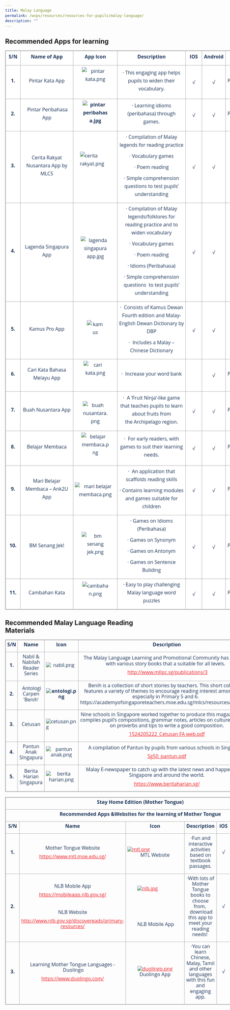```yaml
---
title: Malay Language
permalink: /wvps/resources/resources-for-pupils/malay-language/
description: ""
---
```

Recommended Apps for learning
-----------------------------

<table class="iveo_table ives_tab_simple3" width="0" style="margin: 0px; outline: 0px; padding: 0px; border-collapse: collapse; border: 1px solid rgb(170, 170, 170); color: rgb(28, 52, 88); font-family: &quot;Open Sans&quot;, sans-serif; font-size: 16px; font-style: normal; font-variant-ligatures: normal; font-variant-caps: normal; font-weight: 400; letter-spacing: normal; orphans: 2; text-align: left; text-transform: none; white-space: normal; widows: 2; word-spacing: 0px; -webkit-text-stroke-width: 0px; background-color: rgb(255, 255, 255); text-decoration-thickness: initial; text-decoration-style: initial; text-decoration-color: initial; width: 880px;"><tbody style="margin: 0px; outline: 0px; padding: 0px;"><tr style="margin: 0px; outline: 0px; padding: 0px;"><td width="37" style="margin: 0px; outline: 0px; padding: 5px; text-align: center; border: 1px solid rgb(170, 170, 170);"><p style="margin: 0px 0px 10px; outline: 0px; padding: 0px; line-height: 26px !important; color: rgb(28, 52, 88); font-family: &quot;Open Sans&quot;, sans-serif; font-size: 16px; font-weight: 400; text-align: center;"><b style="margin: 0px; outline: 0px; padding: 0px;"><span style="margin: 0px; outline: 0px; padding: 0px;">S/N</span></b></p></td><td width="161" style="margin: 0px; outline: 0px; padding: 5px; text-align: center; border: 1px solid rgb(170, 170, 170);"><p style="margin: 0px 0px 10px; outline: 0px; padding: 0px; line-height: 26px !important; color: rgb(28, 52, 88); font-family: &quot;Open Sans&quot;, sans-serif; font-size: 16px; font-weight: 400; text-align: center;"><b style="margin: 0px; outline: 0px; padding: 0px;"><span style="margin: 0px; outline: 0px; padding: 0px;">Name of App</span></b></p></td><td width="133" style="margin: 0px; outline: 0px; padding: 5px; text-align: center; border: 1px solid rgb(170, 170, 170);"><p style="margin: 0px 0px 10px; outline: 0px; padding: 0px; line-height: 26px !important; color: rgb(28, 52, 88); font-family: &quot;Open Sans&quot;, sans-serif; font-size: 16px; font-weight: 400; text-align: center;"><b style="margin: 0px; outline: 0px; padding: 0px;"><span style="margin: 0px; outline: 0px; padding: 0px;">App Icon</span></b></p></td><td width="211" style="margin: 0px; outline: 0px; padding: 5px; text-align: center; border: 1px solid rgb(170, 170, 170);"><p style="margin: 0px 0px 10px; outline: 0px; padding: 0px; line-height: 26px !important; color: rgb(28, 52, 88); font-family: &quot;Open Sans&quot;, sans-serif; font-size: 16px; font-weight: 400; text-align: center;"><b style="margin: 0px; outline: 0px; padding: 0px;"><span style="margin: 0px; outline: 0px; padding: 0px;">Description</span></b></p></td><td width="42" style="margin: 0px; outline: 0px; padding: 5px; text-align: center; border: 1px solid rgb(170, 170, 170);"><p style="margin: 0px 0px 10px; outline: 0px; padding: 0px; line-height: 26px !important; color: rgb(28, 52, 88); font-family: &quot;Open Sans&quot;, sans-serif; font-size: 16px; font-weight: 400; text-align: center;"><b style="margin: 0px; outline: 0px; padding: 0px;"><span style="margin: 0px; outline: 0px; padding: 0px;">IOS</span></b></p></td><td width="66" style="margin: 0px; outline: 0px; padding: 5px; text-align: center; border: 1px solid rgb(170, 170, 170);"><p style="margin: 0px 0px 10px; outline: 0px; padding: 0px; line-height: 26px !important; color: rgb(28, 52, 88); font-family: &quot;Open Sans&quot;, sans-serif; font-size: 16px; font-weight: 400; text-align: center;"><b style="margin: 0px; outline: 0px; padding: 0px;"><span style="margin: 0px; outline: 0px; padding: 0px;">Android</span></b></p></td><td width="88" style="margin: 0px; outline: 0px; padding: 5px; text-align: center; border: 1px solid rgb(170, 170, 170);"><p style="margin: 0px 0px 10px; outline: 0px; padding: 0px; line-height: 26px !important; color: rgb(28, 52, 88); font-family: &quot;Open Sans&quot;, sans-serif; font-size: 16px; font-weight: 400; text-align: center;"><b style="margin: 0px; outline: 0px; padding: 0px;"><span style="margin: 0px; outline: 0px; padding: 0px;">Level</span></b></p></td></tr><tr style="margin: 0px; outline: 0px; padding: 0px;"><td width="37" style="margin: 0px; outline: 0px; padding: 5px; text-align: center; border: 1px solid rgb(170, 170, 170);"><p style="margin: 0px 0px 10px; outline: 0px; padding: 0px; line-height: 26px !important; color: rgb(28, 52, 88); font-family: &quot;Open Sans&quot;, sans-serif; font-size: 16px; font-weight: 400; text-align: center;"><b style="margin: 0px; outline: 0px; padding: 0px;"><span style="margin: 0px; outline: 0px; padding: 0px;">1.</span></b></p></td><td width="161" style="margin: 0px; outline: 0px; padding: 5px; text-align: center; border: 1px solid rgb(170, 170, 170);"><p style="margin: 0px 0px 10px; outline: 0px; padding: 0px; line-height: 26px !important; color: rgb(28, 52, 88); font-family: &quot;Open Sans&quot;, sans-serif; font-size: 16px; font-weight: 400; text-align: center;"><span style="margin: 0px; outline: 0px; padding: 0px;">Pintar Kata App</span></p></td><td width="133" style="margin: 0px; outline: 0px; padding: 5px; text-align: center; border: 1px solid rgb(170, 170, 170);"><p style="margin: 0px 0px 10px; outline: 0px; padding: 0px; line-height: 26px !important; color: rgb(28, 52, 88); font-family: &quot;Open Sans&quot;, sans-serif; font-size: 16px; font-weight: 400; text-align: center;"><span style="margin: 0px; outline: 0px; padding: 0px;"><img width="88" height="88" src="![](/images/pintar%20kata.png)" class="ive_eobj_center" alt="pintar kata.png" style="margin: auto; outline: 0px; padding: 0px; border: none; max-width: 100%; clear: both; display: block;"></span><span style="margin: 0px; outline: 0px; padding: 0px;"></span></p></td><td width="211" style="margin: 0px; outline: 0px; padding: 5px; text-align: center; border: 1px solid rgb(170, 170, 170);"><p style="margin: 0px 0px 10px; outline: 0px; padding: 0px; line-height: 26px !important; color: rgb(28, 52, 88); font-family: &quot;Open Sans&quot;, sans-serif; font-size: 16px; font-weight: 400; text-align: center;"><span style="margin: 0px; outline: 0px; padding: 0px;">·<span style="margin: 0px; outline: 0px; padding: 0px;">&nbsp;</span></span><span style="margin: 0px; outline: 0px; padding: 0px;">This engaging app helps pupils to widen their vocabulary.</span></p></td><td width="42" style="margin: 0px; outline: 0px; padding: 5px; text-align: center; border: 1px solid rgb(170, 170, 170);">√</td><td width="66" style="margin: 0px; outline: 0px; padding: 5px; text-align: center; border: 1px solid rgb(170, 170, 170);">√</td><td width="88" style="margin: 0px; outline: 0px; padding: 5px; text-align: center; border: 1px solid rgb(170, 170, 170);"><p style="margin: 0px 0px 10px; outline: 0px; padding: 0px; line-height: 26px !important; color: rgb(28, 52, 88); font-family: &quot;Open Sans&quot;, sans-serif; font-size: 16px; font-weight: 400; text-align: center;"><span style="margin: 0px; outline: 0px; padding: 0px;">Primary 1-6</span></p></td></tr><tr style="margin: 0px; outline: 0px; padding: 0px;"><td width="37" style="margin: 0px; outline: 0px; padding: 5px; text-align: center; border: 1px solid rgb(170, 170, 170);"><p style="margin: 0px 0px 10px; outline: 0px; padding: 0px; line-height: 26px !important; color: rgb(28, 52, 88); font-family: &quot;Open Sans&quot;, sans-serif; font-size: 16px; font-weight: 400; text-align: center;"><b style="margin: 0px; outline: 0px; padding: 0px;"><span style="margin: 0px; outline: 0px; padding: 0px;">2.</span></b></p></td><td width="161" style="margin: 0px; outline: 0px; padding: 5px; text-align: center; border: 1px solid rgb(170, 170, 170);"><p style="margin: 0px 0px 10px; outline: 0px; padding: 0px; line-height: 26px !important; color: rgb(28, 52, 88); font-family: &quot;Open Sans&quot;, sans-serif; font-size: 16px; font-weight: 400; text-align: center;"><span style="margin: 0px; outline: 0px; padding: 0px;">&nbsp;</span><span style="margin: 0px; outline: 0px; padding: 0px; background-color: initial;">Pintar Peribahasa App</span></p></td><td width="133" style="margin: 0px; outline: 0px; padding: 5px; text-align: center; border: 1px solid rgb(170, 170, 170);"><p style="margin: 0px 0px 10px; outline: 0px; padding: 0px; line-height: 26px !important; color: rgb(28, 52, 88); font-family: &quot;Open Sans&quot;, sans-serif; font-size: 16px; font-weight: 400; text-align: center;"><b style="margin: 0px; outline: 0px; padding: 0px;"><span style="margin: 0px; outline: 0px; padding: 0px;"><img width="84" height="84" src="![](/images/pintar%20peribahasa.jpeg)" class="ive_eobj_center" alt="pintar peribahasa.jpg" style="margin: auto; outline: 0px; padding: 0px; border: none; max-width: 100%; clear: both; display: block;"></span></b><b style="margin: 0px; outline: 0px; padding: 0px;"><span style="margin: 0px; outline: 0px; padding: 0px;"></span></b></p></td><td width="211" style="margin: 0px; outline: 0px; padding: 5px; text-align: center; border: 1px solid rgb(170, 170, 170);"><p style="margin: 0px 0px 10px; outline: 0px; padding: 0px; line-height: 26px !important; color: rgb(28, 52, 88); font-family: &quot;Open Sans&quot;, sans-serif; font-size: 16px; font-weight: 400;"><span style="margin: 0px; outline: 0px; padding: 0px;">·<span style="margin: 0px; outline: 0px; padding: 0px;">&nbsp;</span></span><span style="margin: 0px; outline: 0px; padding: 0px;">Learning idioms (peribahasa) through games.</span></p></td><td width="42" style="margin: 0px; outline: 0px; padding: 5px; text-align: center; border: 1px solid rgb(170, 170, 170);">√</td><td width="66" style="margin: 0px; outline: 0px; padding: 5px; text-align: center; border: 1px solid rgb(170, 170, 170);">√</td><td width="88" style="margin: 0px; outline: 0px; padding: 5px; text-align: center; border: 1px solid rgb(170, 170, 170);"><p style="margin: 0px 0px 10px; outline: 0px; padding: 0px; line-height: 26px !important; color: rgb(28, 52, 88); font-family: &quot;Open Sans&quot;, sans-serif; font-size: 16px; font-weight: 400; text-align: center;"><span style="margin: 0px; outline: 0px; padding: 0px;">Primary 3-6</span></p></td></tr><tr style="margin: 0px; outline: 0px; padding: 0px;"><td width="37" style="margin: 0px; outline: 0px; padding: 5px; text-align: center; border: 1px solid rgb(170, 170, 170);"><p style="margin: 0px 0px 10px; outline: 0px; padding: 0px; line-height: 26px !important; color: rgb(28, 52, 88); font-family: &quot;Open Sans&quot;, sans-serif; font-size: 16px; font-weight: 400; text-align: center;"><b style="margin: 0px; outline: 0px; padding: 0px;"><span style="margin: 0px; outline: 0px; padding: 0px;">3.</span></b></p></td><td width="161" style="margin: 0px; outline: 0px; padding: 5px; text-align: center; border: 1px solid rgb(170, 170, 170);"><p style="margin: 0px 0px 10px; outline: 0px; padding: 0px; line-height: 26px !important; color: rgb(28, 52, 88); font-family: &quot;Open Sans&quot;, sans-serif; font-size: 16px; font-weight: 400; text-align: center;"><span style="margin: 0px; outline: 0px; padding: 0px;">Cerita Rakyat Nusantara App by MLCS</span></p></td><td width="133" style="margin: 0px; outline: 0px; padding: 5px; text-align: center; border: 1px solid rgb(170, 170, 170);"><p style="margin: 0px 0px 10px; outline: 0px; padding: 0px; line-height: 26px !important; color: rgb(28, 52, 88); font-family: &quot;Open Sans&quot;, sans-serif; font-size: 16px; font-weight: 400; text-align: center;"><img width="94" height="90" src="![](/images/cerita%20rakyat.png)" class="ive_eobj_center" alt="cerita rakyat.png" style="margin: auto; outline: 0px; padding: 0px; border: none; max-width: 100%; clear: both; display: block; width: 100px; text-align: left;"><span style="margin: 0px; outline: 0px; padding: 0px;"></span></p></td><td width="211" style="margin: 0px; outline: 0px; padding: 5px; text-align: center; border: 1px solid rgb(170, 170, 170);"><p style="margin: 0px 0px 10px; outline: 0px; padding: 0px; line-height: 26px !important; color: rgb(28, 52, 88); font-family: &quot;Open Sans&quot;, sans-serif; font-size: 16px; font-weight: 400;"><span style="margin: 0px; outline: 0px; padding: 0px;">·<span style="margin: 0px; outline: 0px; padding: 0px;">&nbsp;</span></span><span style="margin: 0px; outline: 0px; padding: 0px;">Compilation of Malay legends for reading practice</span></p><p style="margin: 0px 0px 10px; outline: 0px; padding: 0px; line-height: 26px !important; color: rgb(28, 52, 88); font-family: &quot;Open Sans&quot;, sans-serif; font-size: 16px; font-weight: 400;"><span style="margin: 0px; outline: 0px; padding: 0px;">·<span style="margin: 0px; outline: 0px; padding: 0px;">&nbsp;</span></span><span style="margin: 0px; outline: 0px; padding: 0px;">Vocabulary games</span></p><p style="margin: 0px 0px 10px; outline: 0px; padding: 0px; line-height: 26px !important; color: rgb(28, 52, 88); font-family: &quot;Open Sans&quot;, sans-serif; font-size: 16px; font-weight: 400;"><span style="margin: 0px; outline: 0px; padding: 0px;">·<span style="margin: 0px; outline: 0px; padding: 0px;">&nbsp;</span></span><span style="margin: 0px; outline: 0px; padding: 0px;">Poem reading</span></p><p style="margin: 0px 0px 10px; outline: 0px; padding: 0px; line-height: 26px !important; color: rgb(28, 52, 88); font-family: &quot;Open Sans&quot;, sans-serif; font-size: 16px; font-weight: 400;"><span style="margin: 0px; outline: 0px; padding: 0px;">·<span style="margin: 0px; outline: 0px; padding: 0px;">&nbsp;</span></span><span style="margin: 0px; outline: 0px; padding: 0px;">Simple comprehension questions to test pupils’ understanding</span></p></td><td width="42" style="margin: 0px; outline: 0px; padding: 5px; text-align: center; border: 1px solid rgb(170, 170, 170);">√</td><td width="66" style="margin: 0px; outline: 0px; padding: 5px; text-align: center; border: 1px solid rgb(170, 170, 170);">√</td><td width="88" style="margin: 0px; outline: 0px; padding: 5px; text-align: center; border: 1px solid rgb(170, 170, 170);"><p style="margin: 0px 0px 10px; outline: 0px; padding: 0px; line-height: 26px !important; color: rgb(28, 52, 88); font-family: &quot;Open Sans&quot;, sans-serif; font-size: 16px; font-weight: 400; text-align: center;"><span style="margin: 0px; outline: 0px; padding: 0px;">&nbsp;</span><span style="margin: 0px; outline: 0px; padding: 0px; background-color: initial;">Primary 1-3</span></p></td></tr><tr style="margin: 0px; outline: 0px; padding: 0px;"><td width="37" style="margin: 0px; outline: 0px; padding: 5px; text-align: center; border: 1px solid rgb(170, 170, 170);"><p style="margin: 0px 0px 10px; outline: 0px; padding: 0px; line-height: 26px !important; color: rgb(28, 52, 88); font-family: &quot;Open Sans&quot;, sans-serif; font-size: 16px; font-weight: 400; text-align: center;"><b style="margin: 0px; outline: 0px; padding: 0px;"><span style="margin: 0px; outline: 0px; padding: 0px;">4.</span></b></p></td><td width="161" style="margin: 0px; outline: 0px; padding: 5px; text-align: center; border: 1px solid rgb(170, 170, 170);"><p style="margin: 0px 0px 10px; outline: 0px; padding: 0px; line-height: 26px !important; color: rgb(28, 52, 88); font-family: &quot;Open Sans&quot;, sans-serif; font-size: 16px; font-weight: 400; text-align: center;"><span style="margin: 0px; outline: 0px; padding: 0px;">Lagenda Singapura App</span></p></td><td width="133" style="margin: 0px; outline: 0px; padding: 5px; text-align: center; border: 1px solid rgb(170, 170, 170);"><p style="margin: 0px 0px 10px; outline: 0px; padding: 0px; line-height: 26px !important; color: rgb(28, 52, 88); font-family: &quot;Open Sans&quot;, sans-serif; font-size: 16px; font-weight: 400; text-align: center;"><span style="margin: 0px; outline: 0px; padding: 0px;"><img width="95" height="95" src="![](/images/lagenda%20singapura%20app.jpeg)" class="ive_eobj_center" alt="lagenda singapura app.jpg" style="margin: auto; outline: 0px; padding: 0px; border: none; max-width: 100%; clear: both; display: block;"></span><span style="margin: 0px; outline: 0px; padding: 0px;"></span></p></td><td width="211" style="margin: 0px; outline: 0px; padding: 5px; text-align: center; border: 1px solid rgb(170, 170, 170);"><p style="margin: 0px 0px 10px; outline: 0px; padding: 0px; line-height: 26px !important; color: rgb(28, 52, 88); font-family: &quot;Open Sans&quot;, sans-serif; font-size: 16px; font-weight: 400;"><span style="margin: 0px; outline: 0px; padding: 0px;">·<span style="margin: 0px; outline: 0px; padding: 0px;">&nbsp;</span></span><span style="margin: 0px; outline: 0px; padding: 0px;">Compilation of Malay legends/folklores for reading practice and to widen vocabulary</span></p><p style="margin: 0px 0px 10px; outline: 0px; padding: 0px; line-height: 26px !important; color: rgb(28, 52, 88); font-family: &quot;Open Sans&quot;, sans-serif; font-size: 16px; font-weight: 400;"><span style="margin: 0px; outline: 0px; padding: 0px;">·&nbsp;</span><span style="margin: 0px; outline: 0px; padding: 0px;">Vocabulary games</span></p><p style="margin: 0px 0px 10px; outline: 0px; padding: 0px; line-height: 26px !important; color: rgb(28, 52, 88); font-family: &quot;Open Sans&quot;, sans-serif; font-size: 16px; font-weight: 400;"><span style="margin: 0px; outline: 0px; padding: 0px;">·<span style="margin: 0px; outline: 0px; padding: 0px;">&nbsp;</span></span><span style="margin: 0px; outline: 0px; padding: 0px;">Poem reading</span></p><p style="margin: 0px 0px 10px; outline: 0px; padding: 0px; line-height: 26px !important; color: rgb(28, 52, 88); font-family: &quot;Open Sans&quot;, sans-serif; font-size: 16px; font-weight: 400;"><span style="margin: 0px; outline: 0px; padding: 0px;">·<span style="margin: 0px; outline: 0px; padding: 0px;">&nbsp;</span></span><span style="margin: 0px; outline: 0px; padding: 0px;">Idioms (Peribahasa)</span></p><p style="margin: 0px 0px 10px; outline: 0px; padding: 0px; line-height: 26px !important; color: rgb(28, 52, 88); font-family: &quot;Open Sans&quot;, sans-serif; font-size: 16px; font-weight: 400;"><span style="margin: 0px; outline: 0px; padding: 0px;">·<span style="margin: 0px; outline: 0px; padding: 0px;">&nbsp;</span></span><span style="margin: 0px; outline: 0px; padding: 0px;">Simple comprehension questions&nbsp; to test pupils’ understanding</span></p></td><td width="42" style="margin: 0px; outline: 0px; padding: 5px; text-align: center; border: 1px solid rgb(170, 170, 170);">√</td><td width="66" style="margin: 0px; outline: 0px; padding: 5px; text-align: center; border: 1px solid rgb(170, 170, 170);">√</td><td width="88" style="margin: 0px; outline: 0px; padding: 5px; text-align: center; border: 1px solid rgb(170, 170, 170);"><p style="margin: 0px 0px 10px; outline: 0px; padding: 0px; line-height: 26px !important; color: rgb(28, 52, 88); font-family: &quot;Open Sans&quot;, sans-serif; font-size: 16px; font-weight: 400; text-align: center;"><span style="margin: 0px; outline: 0px; padding: 0px;">&nbsp;</span><span style="margin: 0px; outline: 0px; padding: 0px; background-color: initial;">Primary 3-4</span></p></td></tr><tr style="margin: 0px; outline: 0px; padding: 0px;"><td width="37" style="margin: 0px; outline: 0px; padding: 5px; text-align: center; border: 1px solid rgb(170, 170, 170);"><p style="margin: 0px 0px 10px; outline: 0px; padding: 0px; line-height: 26px !important; color: rgb(28, 52, 88); font-family: &quot;Open Sans&quot;, sans-serif; font-size: 16px; font-weight: 400; text-align: center;"><b style="margin: 0px; outline: 0px; padding: 0px;"><span style="margin: 0px; outline: 0px; padding: 0px;">5.</span></b></p></td><td width="161" style="margin: 0px; outline: 0px; padding: 5px; text-align: center; border: 1px solid rgb(170, 170, 170);"><p style="margin: 0px 0px 10px; outline: 0px; padding: 0px; line-height: 26px !important; color: rgb(28, 52, 88); font-family: &quot;Open Sans&quot;, sans-serif; font-size: 16px; font-weight: 400; text-align: center;"><span style="margin: 0px; outline: 0px; padding: 0px;">Kamus Pro App</span></p></td><td width="133" style="margin: 0px; outline: 0px; padding: 5px; text-align: center; border: 1px solid rgb(170, 170, 170);"><p style="margin: 0px 0px 10px; outline: 0px; padding: 0px; line-height: 26px !important; color: rgb(28, 52, 88); font-family: &quot;Open Sans&quot;, sans-serif; font-size: 16px; font-weight: 400; text-align: center;"><img width="56" height="56" src="![](/images/kamus%20pro.png)" class="ive_eobj_center" alt="kamus pro.png" style="margin: auto; outline: 0px; padding: 0px; border: none; max-width: 100%; clear: both; display: block;"><span style="margin: 0px; outline: 0px; padding: 0px;"></span></p></td><td width="211" style="margin: 0px; outline: 0px; padding: 5px; text-align: center; border: 1px solid rgb(170, 170, 170);"><p style="margin: 0px 0px 10px; outline: 0px; padding: 0px; line-height: 26px !important; color: rgb(28, 52, 88); font-family: &quot;Open Sans&quot;, sans-serif; font-size: 16px; font-weight: 400;"><span style="margin: 0px; outline: 0px; padding: 0px;">·<span style="margin: 0px; outline: 0px; padding: 0px;">&nbsp;<span>&nbsp;</span></span></span><span style="margin: 0px; outline: 0px; padding: 0px;">Consists of Kamus Dewan Fourth edition and Malay-English Dewan Dictionary by DBP</span></p><p style="margin: 0px 0px 10px; outline: 0px; padding: 0px; line-height: 26px !important; color: rgb(28, 52, 88); font-family: &quot;Open Sans&quot;, sans-serif; font-size: 16px; font-weight: 400;"><span style="margin: 0px; outline: 0px; padding: 0px;">·<span style="margin: 0px; outline: 0px; padding: 0px;">&nbsp;<span>&nbsp;</span></span></span><span style="margin: 0px; outline: 0px; padding: 0px;">Includes a Malay – Chinese Dictionary</span></p></td><td width="42" style="margin: 0px; outline: 0px; padding: 5px; text-align: center; border: 1px solid rgb(170, 170, 170);">√</td><td width="66" style="margin: 0px; outline: 0px; padding: 5px; text-align: center; border: 1px solid rgb(170, 170, 170);">√</td><td width="88" style="margin: 0px; outline: 0px; padding: 5px; text-align: center; border: 1px solid rgb(170, 170, 170);"><p style="margin: 0px 0px 10px; outline: 0px; padding: 0px; line-height: 26px !important; color: rgb(28, 52, 88); font-family: &quot;Open Sans&quot;, sans-serif; font-size: 16px; font-weight: 400; text-align: center;"><span style="margin: 0px; outline: 0px; padding: 0px;">&nbsp;</span><span style="margin: 0px; outline: 0px; padding: 0px; background-color: initial;">Primary 3-6</span></p></td></tr><tr style="margin: 0px; outline: 0px; padding: 0px;"><td width="37" style="margin: 0px; outline: 0px; padding: 5px; text-align: center; border: 1px solid rgb(170, 170, 170);"><p style="margin: 0px 0px 10px; outline: 0px; padding: 0px; line-height: 26px !important; color: rgb(28, 52, 88); font-family: &quot;Open Sans&quot;, sans-serif; font-size: 16px; font-weight: 400; text-align: center;"><b style="margin: 0px; outline: 0px; padding: 0px;"><span style="margin: 0px; outline: 0px; padding: 0px;">6.</span></b></p></td><td width="161" style="margin: 0px; outline: 0px; padding: 5px; text-align: center; border: 1px solid rgb(170, 170, 170);"><p style="margin: 0px 0px 10px; outline: 0px; padding: 0px; line-height: 26px !important; color: rgb(28, 52, 88); font-family: &quot;Open Sans&quot;, sans-serif; font-size: 16px; font-weight: 400; text-align: center;"><span style="margin: 0px; outline: 0px; padding: 0px;">Cari Kata Bahasa Melayu App</span></p></td><td width="133" style="margin: 0px; outline: 0px; padding: 5px; text-align: center; border: 1px solid rgb(170, 170, 170);"><p style="margin: 0px 0px 10px; outline: 0px; padding: 0px; line-height: 26px !important; color: rgb(28, 52, 88); font-family: &quot;Open Sans&quot;, sans-serif; font-size: 16px; font-weight: 400; text-align: center;"><img width="78" height="84" src="![](/images/cari%20kata.png)" class="ive_eobj_center" alt="cari kata.png" style="margin: auto; outline: 0px; padding: 0px; border: none; max-width: 100%; clear: both; display: block;"><span style="margin: 0px; outline: 0px; padding: 0px;"></span></p></td><td width="211" style="margin: 0px; outline: 0px; padding: 5px; text-align: center; border: 1px solid rgb(170, 170, 170);"><p style="margin: 0px 0px 10px; outline: 0px; padding: 0px; line-height: 26px !important; color: rgb(28, 52, 88); font-family: &quot;Open Sans&quot;, sans-serif; font-size: 16px; font-weight: 400;"><span style="margin: 0px; outline: 0px; padding: 0px;">·<span style="margin: 0px; outline: 0px; padding: 0px;">&nbsp;<span>&nbsp;</span></span></span><span style="margin: 0px; outline: 0px; padding: 0px;">Increase your word bank</span></p></td><td width="42" style="margin: 0px; outline: 0px; padding: 5px; text-align: center; border: 1px solid rgb(170, 170, 170);"><p style="margin: 0px 0px 10px; outline: 0px; padding: 0px; line-height: 26px !important; color: rgb(28, 52, 88); font-family: &quot;Open Sans&quot;, sans-serif; font-size: 16px; font-weight: 400; text-align: center;"><span style="margin: 0px; outline: 0px; padding: 0px;"></span></p></td><td width="66" style="margin: 0px; outline: 0px; padding: 5px; text-align: center; border: 1px solid rgb(170, 170, 170);">√</td><td width="88" style="margin: 0px; outline: 0px; padding: 5px; text-align: center; border: 1px solid rgb(170, 170, 170);"><p style="margin: 0px 0px 10px; outline: 0px; padding: 0px; line-height: 26px !important; color: rgb(28, 52, 88); font-family: &quot;Open Sans&quot;, sans-serif; font-size: 16px; font-weight: 400; text-align: center;"><span style="margin: 0px; outline: 0px; padding: 0px;">Primary 5-6</span></p></td></tr><tr style="margin: 0px; outline: 0px; padding: 0px;"><td width="37" style="margin: 0px; outline: 0px; padding: 5px; text-align: center; border: 1px solid rgb(170, 170, 170);"><p style="margin: 0px 0px 10px; outline: 0px; padding: 0px; line-height: 26px !important; color: rgb(28, 52, 88); font-family: &quot;Open Sans&quot;, sans-serif; font-size: 16px; font-weight: 400; text-align: center;"><b style="margin: 0px; outline: 0px; padding: 0px;"><span style="margin: 0px; outline: 0px; padding: 0px;">7.</span></b></p></td><td width="161" style="margin: 0px; outline: 0px; padding: 5px; text-align: center; border: 1px solid rgb(170, 170, 170);"><p style="margin: 0px 0px 10px; outline: 0px; padding: 0px; line-height: 26px !important; color: rgb(28, 52, 88); font-family: &quot;Open Sans&quot;, sans-serif; font-size: 16px; font-weight: 400; text-align: center;"><span style="margin: 0px; outline: 0px; padding: 0px;">Buah Nusantara App</span></p></td><td width="133" style="margin: 0px; outline: 0px; padding: 5px; text-align: center; border: 1px solid rgb(170, 170, 170);"><p style="margin: 0px 0px 10px; outline: 0px; padding: 0px; line-height: 26px !important; color: rgb(28, 52, 88); font-family: &quot;Open Sans&quot;, sans-serif; font-size: 16px; font-weight: 400;"><br style="margin: 0px; outline: 0px; padding: 0px;"><img width="81" height="81" src="![](/images/buah%20nusantara.png)" class="ive_eobj_center" alt="buah nusantara.png" style="margin: auto; outline: 0px; padding: 0px; border: none; max-width: 100%; clear: both; display: block;"><span style="margin: 0px; outline: 0px; padding: 0px;"></span></p></td><td width="211" style="margin: 0px; outline: 0px; padding: 5px; text-align: center; border: 1px solid rgb(170, 170, 170);"><p style="margin: 0px 0px 10px; outline: 0px; padding: 0px; line-height: 26px !important; color: rgb(28, 52, 88); font-family: &quot;Open Sans&quot;, sans-serif; font-size: 16px; font-weight: 400;"><span style="margin: 0px; outline: 0px; padding: 0px;">·<span style="margin: 0px; outline: 0px; padding: 0px;">&nbsp;<span>&nbsp;</span></span></span><span style="margin: 0px; outline: 0px; padding: 0px;">A ‘Fruit Ninja’-like game that teaches pupils to learn about fruits from the<span>&nbsp;</span></span><span style="margin: 0px; outline: 0px; padding: 0px;">Archipelago region.</span></p></td><td width="42" style="margin: 0px; outline: 0px; padding: 5px; text-align: center; border: 1px solid rgb(170, 170, 170);">√</td><td width="66" style="margin: 0px; outline: 0px; padding: 5px; text-align: center; border: 1px solid rgb(170, 170, 170);">√</td><td width="88" style="margin: 0px; outline: 0px; padding: 5px; text-align: center; border: 1px solid rgb(170, 170, 170);"><p style="margin: 0px 0px 10px; outline: 0px; padding: 0px; line-height: 26px !important; color: rgb(28, 52, 88); font-family: &quot;Open Sans&quot;, sans-serif; font-size: 16px; font-weight: 400; text-align: center;"><span style="margin: 0px; outline: 0px; padding: 0px;">Primary 1-3</span></p></td></tr><tr style="margin: 0px; outline: 0px; padding: 0px;"><td width="37" style="margin: 0px; outline: 0px; padding: 5px; text-align: center; border: 1px solid rgb(170, 170, 170);"><p style="margin: 0px 0px 10px; outline: 0px; padding: 0px; line-height: 26px !important; color: rgb(28, 52, 88); font-family: &quot;Open Sans&quot;, sans-serif; font-size: 16px; font-weight: 400; text-align: center;"><b style="margin: 0px; outline: 0px; padding: 0px;"><span style="margin: 0px; outline: 0px; padding: 0px;">8.</span></b></p></td><td width="161" style="margin: 0px; outline: 0px; padding: 5px; text-align: center; border: 1px solid rgb(170, 170, 170);"><p style="margin: 0px 0px 10px; outline: 0px; padding: 0px; line-height: 26px !important; color: rgb(28, 52, 88); font-family: &quot;Open Sans&quot;, sans-serif; font-size: 16px; font-weight: 400; text-align: center;"><span style="margin: 0px; outline: 0px; padding: 0px;">Belajar Membaca</span><span style="margin: 0px; outline: 0px; padding: 0px;"></span></p></td><td width="133" style="margin: 0px; outline: 0px; padding: 5px; text-align: center; border: 1px solid rgb(170, 170, 170);"><p style="margin: 0px 0px 10px; outline: 0px; padding: 0px; line-height: 26px !important; color: rgb(28, 52, 88); font-family: &quot;Open Sans&quot;, sans-serif; font-size: 16px; font-weight: 400; text-align: center;"><img width="92" height="92" src="![](/images/belajar%20membaca.png)" class="ive_eobj_center" alt="belajar membaca.png" style="margin: auto; outline: 0px; padding: 0px; border: none; max-width: 100%; clear: both; display: block;"><span style="margin: 0px; outline: 0px; padding: 0px;"></span></p></td><td width="211" style="margin: 0px; outline: 0px; padding: 5px; text-align: center; border: 1px solid rgb(170, 170, 170);"><p style="margin: 0px 0px 10px; outline: 0px; padding: 0px; line-height: 26px !important; color: rgb(28, 52, 88); font-family: &quot;Open Sans&quot;, sans-serif; font-size: 16px; font-weight: 400;"><span style="margin: 0px; outline: 0px; padding: 0px;">·<span style="margin: 0px; outline: 0px; padding: 0px;">&nbsp;<span>&nbsp;</span></span></span><span style="margin: 0px; outline: 0px; padding: 0px;">For early readers, with games to suit their learning needs.</span></p></td><td width="42" style="margin: 0px; outline: 0px; padding: 5px; text-align: center; border: 1px solid rgb(170, 170, 170);">√</td><td width="66" style="margin: 0px; outline: 0px; padding: 5px; text-align: center; border: 1px solid rgb(170, 170, 170);">√</td><td width="88" style="margin: 0px; outline: 0px; padding: 5px; text-align: center; border: 1px solid rgb(170, 170, 170);"><p style="margin: 0px 0px 10px; outline: 0px; padding: 0px; line-height: 26px !important; color: rgb(28, 52, 88); font-family: &quot;Open Sans&quot;, sans-serif; font-size: 16px; font-weight: 400; text-align: center;"><span style="margin: 0px; outline: 0px; padding: 0px;">Primary 1-3</span><span style="margin: 0px; outline: 0px; padding: 0px;"></span></p></td></tr><tr style="margin: 0px; outline: 0px; padding: 0px;"><td width="37" style="margin: 0px; outline: 0px; padding: 5px; text-align: center; border: 1px solid rgb(170, 170, 170);"><p style="margin: 0px 0px 10px; outline: 0px; padding: 0px; line-height: 26px !important; color: rgb(28, 52, 88); font-family: &quot;Open Sans&quot;, sans-serif; font-size: 16px; font-weight: 400; text-align: center;"><b style="margin: 0px; outline: 0px; padding: 0px;"><span style="margin: 0px; outline: 0px; padding: 0px;">9.</span></b></p></td><td width="161" style="margin: 0px; outline: 0px; padding: 5px; text-align: center; border: 1px solid rgb(170, 170, 170);"><p style="margin: 0px 0px 10px; outline: 0px; padding: 0px; line-height: 26px !important; color: rgb(28, 52, 88); font-family: &quot;Open Sans&quot;, sans-serif; font-size: 16px; font-weight: 400; text-align: center;"><span style="margin: 0px; outline: 0px; padding: 0px;">Mari Belajar Membaca – Ank2U App</span></p></td><td width="133" style="margin: 0px; outline: 0px; padding: 5px; text-align: center; border: 1px solid rgb(170, 170, 170);"><p style="margin: 0px 0px 10px; outline: 0px; padding: 0px; line-height: 26px !important; color: rgb(28, 52, 88); font-family: &quot;Open Sans&quot;, sans-serif; font-size: 16px; font-weight: 400; text-align: center;"><span style="margin: 0px; outline: 0px; padding: 0px;"></span><span style="margin: 0px; outline: 0px; padding: 0px;"></span></p><p style="margin: 0px 0px 10px; outline: 0px; padding: 0px; line-height: 26px !important; color: rgb(28, 52, 88); font-family: &quot;Open Sans&quot;, sans-serif; font-size: 16px; font-weight: 400; text-align: center;"><img src="![](/images/mari%20belajar%20membaca.png)" alt="mari belajar membaca.png" class="ive_eobj_center" style="margin: auto; outline: 0px; padding: 0px; border: none; max-width: 100%; clear: both; display: block; background-color: initial;"></p></td><td width="211" style="margin: 0px; outline: 0px; padding: 5px; text-align: center; border: 1px solid rgb(170, 170, 170);"><p style="margin: 0px 0px 10px; outline: 0px; padding: 0px; line-height: 26px !important; color: rgb(28, 52, 88); font-family: &quot;Open Sans&quot;, sans-serif; font-size: 16px; font-weight: 400;"><span style="margin: 0px; outline: 0px; padding: 0px;">·<span style="margin: 0px; outline: 0px; padding: 0px;">&nbsp;&nbsp;</span></span><span style="margin: 0px; outline: 0px; padding: 0px;">An application that scaffolds reading skills</span></p><p style="margin: 0px 0px 10px; outline: 0px; padding: 0px; line-height: 26px !important; color: rgb(28, 52, 88); font-family: &quot;Open Sans&quot;, sans-serif; font-size: 16px; font-weight: 400;"><span style="margin: 0px; outline: 0px; padding: 0px;">·<span style="margin: 0px; outline: 0px; padding: 0px;">&nbsp;</span></span><span style="margin: 0px; outline: 0px; padding: 0px;">Contains learning modules and games suitable for children</span></p></td><td width="42" style="margin: 0px; outline: 0px; padding: 5px; text-align: center; border: 1px solid rgb(170, 170, 170);">√</td><td width="66" style="margin: 0px; outline: 0px; padding: 5px; text-align: center; border: 1px solid rgb(170, 170, 170);">√</td><td width="88" style="margin: 0px; outline: 0px; padding: 5px; text-align: center; border: 1px solid rgb(170, 170, 170);"><p style="margin: 0px 0px 10px; outline: 0px; padding: 0px; line-height: 26px !important; color: rgb(28, 52, 88); font-family: &quot;Open Sans&quot;, sans-serif; font-size: 16px; font-weight: 400; text-align: center;"><span style="margin: 0px; outline: 0px; padding: 0px;">Primary 1-3</span><span style="margin: 0px; outline: 0px; padding: 0px;"></span></p></td></tr><tr style="margin: 0px; outline: 0px; padding: 0px;"><td width="37" style="margin: 0px; outline: 0px; padding: 5px; text-align: center; border: 1px solid rgb(170, 170, 170);"><p style="margin: 0px 0px 10px; outline: 0px; padding: 0px; line-height: 26px !important; color: rgb(28, 52, 88); font-family: &quot;Open Sans&quot;, sans-serif; font-size: 16px; font-weight: 400; text-align: center;"><b style="margin: 0px; outline: 0px; padding: 0px;"><span style="margin: 0px; outline: 0px; padding: 0px;">10.</span></b></p></td><td width="161" style="margin: 0px; outline: 0px; padding: 5px; text-align: center; border: 1px solid rgb(170, 170, 170);"><p style="margin: 0px 0px 10px; outline: 0px; padding: 0px; line-height: 26px !important; color: rgb(28, 52, 88); font-family: &quot;Open Sans&quot;, sans-serif; font-size: 16px; font-weight: 400; text-align: center;"><span style="margin: 0px; outline: 0px; padding: 0px;">BM Senang Jek!</span></p></td><td width="133" style="margin: 0px; outline: 0px; padding: 5px; text-align: center; border: 1px solid rgb(170, 170, 170);"><p style="margin: 0px 0px 10px; outline: 0px; padding: 0px; line-height: 26px !important; color: rgb(28, 52, 88); font-family: &quot;Open Sans&quot;, sans-serif; font-size: 16px; font-weight: 400; text-align: center;"><img width="89" height="89" src="![](/images/bm%20senang%20jek.png)" class="ive_eobj_center" alt="bm senang jek.png" style="margin: auto; outline: 0px; padding: 0px; border: none; max-width: 100%; clear: both; display: block;"></p></td><td width="211" style="margin: 0px; outline: 0px; padding: 5px; text-align: center; border: 1px solid rgb(170, 170, 170);"><p style="margin: 0px 0px 10px; outline: 0px; padding: 0px; line-height: 26px !important; color: rgb(28, 52, 88); font-family: &quot;Open Sans&quot;, sans-serif; font-size: 16px; font-weight: 400;"><span style="margin: 0px; outline: 0px; padding: 0px;">·<span style="margin: 0px; outline: 0px; padding: 0px;">&nbsp;</span></span><span style="margin: 0px; outline: 0px; padding: 0px;">Games on Idioms (Peribahasa)</span></p><p style="margin: 0px 0px 10px; outline: 0px; padding: 0px; line-height: 26px !important; color: rgb(28, 52, 88); font-family: &quot;Open Sans&quot;, sans-serif; font-size: 16px; font-weight: 400;"><span style="margin: 0px; outline: 0px; padding: 0px;">·<span style="margin: 0px; outline: 0px; padding: 0px;">&nbsp;</span></span><span style="margin: 0px; outline: 0px; padding: 0px;">Games on Synonym</span></p><p style="margin: 0px 0px 10px; outline: 0px; padding: 0px; line-height: 26px !important; color: rgb(28, 52, 88); font-family: &quot;Open Sans&quot;, sans-serif; font-size: 16px; font-weight: 400;"><span style="margin: 0px; outline: 0px; padding: 0px;">·<span style="margin: 0px; outline: 0px; padding: 0px;">&nbsp;</span></span><span style="margin: 0px; outline: 0px; padding: 0px;">Games on Antonym</span></p><p style="margin: 0px 0px 10px; outline: 0px; padding: 0px; line-height: 26px !important; color: rgb(28, 52, 88); font-family: &quot;Open Sans&quot;, sans-serif; font-size: 16px; font-weight: 400;"><span style="margin: 0px; outline: 0px; padding: 0px;">·<span style="margin: 0px; outline: 0px; padding: 0px;">&nbsp;</span></span><span style="margin: 0px; outline: 0px; padding: 0px;">Games on Sentence Buliding</span><span style="margin: 0px; outline: 0px; padding: 0px;"></span></p></td><td width="42" style="margin: 0px; outline: 0px; padding: 5px; text-align: center; border: 1px solid rgb(170, 170, 170);">√</td><td width="66" style="margin: 0px; outline: 0px; padding: 5px; text-align: center; border: 1px solid rgb(170, 170, 170);">√</td><td width="88" style="margin: 0px; outline: 0px; padding: 5px; text-align: center; border: 1px solid rgb(170, 170, 170);"><p style="margin: 0px 0px 10px; outline: 0px; padding: 0px; line-height: 26px !important; color: rgb(28, 52, 88); font-family: &quot;Open Sans&quot;, sans-serif; font-size: 16px; font-weight: 400; text-align: center;"><span style="margin: 0px; outline: 0px; padding: 0px;">Primary 3-6</span></p></td></tr><tr style="margin: 0px; outline: 0px; padding: 0px;"><td width="37" style="margin: 0px; outline: 0px; padding: 5px; text-align: center; border: 1px solid rgb(170, 170, 170);"><p style="margin: 0px 0px 10px; outline: 0px; padding: 0px; line-height: 26px !important; color: rgb(28, 52, 88); font-family: &quot;Open Sans&quot;, sans-serif; font-size: 16px; font-weight: 400; text-align: center;"><b style="margin: 0px; outline: 0px; padding: 0px;"><span style="margin: 0px; outline: 0px; padding: 0px;">11.</span></b></p></td><td width="161" style="margin: 0px; outline: 0px; padding: 5px; text-align: center; border: 1px solid rgb(170, 170, 170);"><p style="margin: 0px 0px 10px; outline: 0px; padding: 0px; line-height: 26px !important; color: rgb(28, 52, 88); font-family: &quot;Open Sans&quot;, sans-serif; font-size: 16px; font-weight: 400; text-align: center;"><span style="margin: 0px; outline: 0px; padding: 0px; background-color: initial;">Cambahan Kata</span></p></td><td width="133" style="margin: 0px; outline: 0px; padding: 5px; text-align: center; border: 1px solid rgb(170, 170, 170);"><p style="margin: 0px 0px 10px; outline: 0px; padding: 0px; line-height: 26px !important; color: rgb(28, 52, 88); font-family: &quot;Open Sans&quot;, sans-serif; font-size: 16px; font-weight: 400; text-align: center;"><span style="margin: 0px; outline: 0px; padding: 0px;"><img width="85" height="71" src="![](/images/cambahan.png)" alt="cambahan.png" class="ive_eobj_center" style="margin: auto; outline: 0px; padding: 0px; border: none; max-width: 100%; clear: both; display: block;"></span></p><p style="margin: 0px 0px 10px; outline: 0px; padding: 0px; line-height: 26px !important; color: rgb(28, 52, 88); font-family: &quot;Open Sans&quot;, sans-serif; font-size: 16px; font-weight: 400; text-align: center;"></p></td><td width="211" style="margin: 0px; outline: 0px; padding: 5px; text-align: center; border: 1px solid rgb(170, 170, 170);"><p style="margin: 0px 0px 10px; outline: 0px; padding: 0px; line-height: 26px !important; color: rgb(28, 52, 88); font-family: &quot;Open Sans&quot;, sans-serif; font-size: 16px; font-weight: 400;"><span style="margin: 0px; outline: 0px; padding: 0px;">·<span style="margin: 0px; outline: 0px; padding: 0px;">&nbsp;</span></span><span style="margin: 0px; outline: 0px; padding: 0px;">Easy to play challenging Malay language word puzzles</span></p></td><td width="42" style="margin: 0px; outline: 0px; padding: 5px; text-align: center; border: 1px solid rgb(170, 170, 170);">√</td><td width="66" style="margin: 0px; outline: 0px; padding: 5px; text-align: center; border: 1px solid rgb(170, 170, 170);">√</td><td width="88" style="margin: 0px; outline: 0px; padding: 5px; text-align: center; border: 1px solid rgb(170, 170, 170);"><p style="margin: 0px 0px 10px; outline: 0px; padding: 0px; line-height: 26px !important; color: rgb(28, 52, 88); font-family: &quot;Open Sans&quot;, sans-serif; font-size: 16px; font-weight: 400; text-align: center;"><span style="margin: 0px; outline: 0px; padding: 0px;">Primary 3-6</span></p></td></tr></tbody></table>

Recommended Malay Language Reading Materials
--------------------------------------------

<table style="margin: 0px; outline: 0px; padding: 0px; border-collapse: collapse; border: 1px solid rgb(170, 170, 170); width: 880px;" width="0" class="iveo_table ives_tab_simple3"><tbody style="margin: 0px; outline: 0px; padding: 0px;"><tr style="margin: 0px; outline: 0px; padding: 0px;"><td style="margin: 0px; outline: 0px; padding: 5px; text-align: center; border: 1px solid rgb(170, 170, 170);" width="37"><p style="margin: 0px 0px 10px; outline: 0px; padding: 0px; line-height: 18.2px; color: rgb(28, 52, 88); font-family: &quot;Open Sans&quot;, sans-serif; font-size: 16px; font-weight: 400;"><b style="margin: 0px; outline: 0px; padding: 0px;">S/N</b></p></td><td style="margin: 0px; outline: 0px; padding: 5px; text-align: center; border: 1px solid rgb(170, 170, 170);" width="161"><p style="margin: 0px 0px 10px; outline: 0px; padding: 0px; line-height: 18.2px; color: rgb(28, 52, 88); font-family: &quot;Open Sans&quot;, sans-serif; font-size: 16px; font-weight: 400;"><b style="margin: 0px; outline: 0px; padding: 0px;">Name</b></p></td><td style="margin: 0px; outline: 0px; padding: 5px; text-align: center; border: 1px solid rgb(170, 170, 170);" width="133"><p style="margin: 0px 0px 10px; outline: 0px; padding: 0px; line-height: 18.2px; color: rgb(28, 52, 88); font-family: &quot;Open Sans&quot;, sans-serif; font-size: 16px; font-weight: 400;"><b style="margin: 0px; outline: 0px; padding: 0px;">Icon</b></p></td><td style="margin: 0px; outline: 0px; padding: 5px; text-align: center; border: 1px solid rgb(170, 170, 170);" width="211"><p style="margin: 0px 0px 10px; outline: 0px; padding: 0px; line-height: 18.2px; color: rgb(28, 52, 88); font-family: &quot;Open Sans&quot;, sans-serif; font-size: 16px; font-weight: 400;"><b style="margin: 0px; outline: 0px; padding: 0px;">Description</b></p></td><td style="margin: 0px; outline: 0px; padding: 5px; text-align: center; border: 1px solid rgb(170, 170, 170);" width="88"><p style="margin: 0px 0px 10px; outline: 0px; padding: 0px; line-height: 18.2px; color: rgb(28, 52, 88); font-family: &quot;Open Sans&quot;, sans-serif; font-size: 16px; font-weight: 400;"><b style="margin: 0px; outline: 0px; padding: 0px;">Level</b></p></td></tr><tr style="margin: 0px; outline: 0px; padding: 0px;"><td style="margin: 0px; outline: 0px; padding: 5px; text-align: center; border: 1px solid rgb(170, 170, 170);" width="37"><p style="margin: 0px 0px 10px; outline: 0px; padding: 0px; line-height: 18.2px; color: rgb(28, 52, 88); font-family: &quot;Open Sans&quot;, sans-serif; font-size: 16px; font-weight: 400;"><b style="margin: 0px; outline: 0px; padding: 0px;">1.</b></p></td><td style="margin: 0px; outline: 0px; padding: 5px; text-align: center; border: 1px solid rgb(170, 170, 170);" width="161"><p style="margin: 0px 0px 10px; outline: 0px; padding: 0px; line-height: 18.2px; color: rgb(28, 52, 88); font-family: &quot;Open Sans&quot;, sans-serif; font-size: 16px; font-weight: 400;">Nabil &amp; Nabilah Reader Series</p><div style="margin: 0px; outline: 0px; padding: 0px; line-height: 26px !important; color: rgb(28, 52, 88); font-family: &quot;Open Sans&quot;, sans-serif; font-size: 16px; font-weight: 400;"></div></td><td style="margin: 0px; outline: 0px; padding: 5px; text-align: center; border: 1px solid rgb(170, 170, 170);" width="133"><p style="margin: 0px 0px 10px; outline: 0px; padding: 0px; line-height: 18.2px; color: rgb(28, 52, 88); font-family: &quot;Open Sans&quot;, sans-serif; font-size: 16px; font-weight: 400;"><span style="margin: 0px; outline: 0px; padding: 0px;"><img style="margin: auto; outline: 0px; padding: 0px; border: none; max-width: 100%; clear: both; display: block;" alt="nabil.png" class="ive_eobj_center" src="https://westviewpri.moe.edu.sg/qql/slot/u539/2020/Resources/Resources%20for%20Pupil/Stay%20Home%20Edition/Malay%20Language/nabil.png"></span><span style="margin: 0px; outline: 0px; padding: 0px;"></span></p></td><td style="margin: 0px; outline: 0px; padding: 5px; text-align: center; border: 1px solid rgb(170, 170, 170);" width="211"><p style="margin: 0px 0px 10px; outline: 0px; padding: 0px; line-height: 18.2px; color: rgb(28, 52, 88); font-family: &quot;Open Sans&quot;, sans-serif; font-size: 16px; font-weight: 400;">The Malay Language Learning and Promotional Community has come up with various story books that a suitable for all levels. &nbsp;</p><p style="margin: 0px 0px 10px; outline: 0px; padding: 0px; line-height: 18.2px; color: rgb(28, 52, 88); font-family: &quot;Open Sans&quot;, sans-serif; font-size: 16px; font-weight: 400;">&nbsp;<a style="margin: 0px; outline: 0px; padding: 0px; color: rgb(236, 31, 38); text-decoration: underline;" target="_blank" href="http://www.mllpc.sg/publications/3">http://www.mllpc.sg/publications/3</a></p><span style="margin: 0px; outline: 0px; padding: 0px;"><a style="margin: 0px; outline: 0px; padding: 0px; color: rgb(236, 31, 38); text-decoration: underline;" href="http://www.mllpc.sg/publications/3"><span style="margin: 0px; outline: 0px; padding: 0px;"></span></a></span></td><td style="margin: 0px; outline: 0px; padding: 5px; text-align: center; border: 1px solid rgb(170, 170, 170);" width="88"><p style="margin: 0px 0px 10px; outline: 0px; padding: 0px; line-height: 18.2px; color: rgb(28, 52, 88); font-family: &quot;Open Sans&quot;, sans-serif; font-size: 16px; font-weight: 400;"><span style="margin: 0px; outline: 0px; padding: 0px;">Primary 1-6</span></p></td></tr><tr style="margin: 0px; outline: 0px; padding: 0px;"><td style="margin: 0px; outline: 0px; padding: 5px; text-align: center; border: 1px solid rgb(170, 170, 170);" width="37"><p style="margin: 0px 0px 10px; outline: 0px; padding: 0px; line-height: 18.2px; color: rgb(28, 52, 88); font-family: &quot;Open Sans&quot;, sans-serif; font-size: 16px; font-weight: 400;"><b style="margin: 0px; outline: 0px; padding: 0px;">2.</b></p></td><td style="margin: 0px; outline: 0px; padding: 5px; text-align: center; border: 1px solid rgb(170, 170, 170);" width="161"><p style="margin: 0px 0px 10px; outline: 0px; padding: 0px; line-height: 18.2px; color: rgb(28, 52, 88); font-family: &quot;Open Sans&quot;, sans-serif; font-size: 16px; font-weight: 400;"><span style="margin: 0px; outline: 0px; padding: 0px;">&nbsp;</span><span style="margin: 0px; outline: 0px; padding: 0px; background-color: initial;">Antologi Carpen 'Benih'</span></p></td><td style="margin: 0px; outline: 0px; padding: 5px; text-align: center; border: 1px solid rgb(170, 170, 170);" width="133"><p style="margin: 0px 0px 10px; outline: 0px; padding: 0px; line-height: 18.2px; color: rgb(28, 52, 88); font-family: &quot;Open Sans&quot;, sans-serif; font-size: 16px; font-weight: 400;"><b style="margin: 0px; outline: 0px; padding: 0px;"><img style="margin: auto; outline: 0px; padding: 0px; border: none; max-width: 100%; clear: both; display: block;" alt="antologi.png" class="ive_eobj_center" src="https://westviewpri.moe.edu.sg/qql/slot/u539/2020/Resources/Resources%20for%20Pupil/Stay%20Home%20Edition/Malay%20Language/antologi.png"></b></p></td><td style="margin: 0px; outline: 0px; padding: 5px; text-align: center; border: 1px solid rgb(170, 170, 170);" width="211"><p style="margin: 0px 0px 10px; outline: 0px; padding: 0px; line-height: 18.2px; color: rgb(28, 52, 88); font-family: &quot;Open Sans&quot;, sans-serif; font-size: 16px; font-weight: 400; text-align: center;">Benih is a collection of short stories by teachers. This short collection features a variety of themes to encourage reading interest among pupils especially in Primary 5 and 6. &nbsp; https://academyofsingaporeteachers.moe.edu.sg/mlcs/resources/anthology<br style="margin: 0px; outline: 0px; padding: 0px;"></p><div style="margin: 0px; outline: 0px; padding: 0px; line-height: 26px !important; color: rgb(28, 52, 88); font-family: &quot;Open Sans&quot;, sans-serif; font-size: 16px; font-weight: 400;"></div></td><td style="margin: 0px; outline: 0px; padding: 5px; text-align: center; border: 1px solid rgb(170, 170, 170);" width="88"><p style="margin: 0px 0px 10px; outline: 0px; padding: 0px; line-height: 18.2px; color: rgb(28, 52, 88); font-family: &quot;Open Sans&quot;, sans-serif; font-size: 16px; font-weight: 400;"><span style="margin: 0px; outline: 0px; padding: 0px;">Primary 5-6</span></p></td></tr><tr style="margin: 0px; outline: 0px; padding: 0px;"><td style="margin: 0px; outline: 0px; padding: 5px; text-align: center; border: 1px solid rgb(170, 170, 170);" width="37"><p style="margin: 0px 0px 10px; outline: 0px; padding: 0px; line-height: 18.2px; color: rgb(28, 52, 88); font-family: &quot;Open Sans&quot;, sans-serif; font-size: 16px; font-weight: 400;"><b style="margin: 0px; outline: 0px; padding: 0px;">3.</b></p></td><td style="margin: 0px; outline: 0px; padding: 5px; text-align: center; border: 1px solid rgb(170, 170, 170);" width="161"><p style="margin: 0px 0px 10px; outline: 0px; padding: 0px; line-height: 18.2px; color: rgb(28, 52, 88); font-family: &quot;Open Sans&quot;, sans-serif; font-size: 16px; font-weight: 400;"><span style="margin: 0px; outline: 0px; padding: 0px;">Cetusan</span></p></td><td style="margin: 0px; outline: 0px; padding: 5px; text-align: center; border: 1px solid rgb(170, 170, 170);" width="133"><p style="margin: 0px 0px 10px; outline: 0px; padding: 0px; line-height: 18.2px; color: rgb(28, 52, 88); font-family: &quot;Open Sans&quot;, sans-serif; font-size: 16px; font-weight: 400;"><img style="margin: auto; outline: 0px; padding: 0px; border: none; max-width: 100%; clear: both; display: block; width: 100px; text-align: left;" alt="cetusan.png" class="ive_eobj_center" src="https://westviewpri.moe.edu.sg/qql/slot/u539/2020/Resources/Resources%20for%20Pupil/Stay%20Home%20Edition/Malay%20Language/cetusan.png"><span style="margin: 0px; outline: 0px; padding: 0px;"></span></p></td><td style="margin: 0px; outline: 0px; padding: 5px; text-align: center; border: 1px solid rgb(170, 170, 170);" width="211"><p style="margin: 0px 0px 10px; outline: 0px; padding: 0px; line-height: 18.2px; color: rgb(28, 52, 88); font-family: &quot;Open Sans&quot;, sans-serif; font-size: 16px; font-weight: 400;">Nine schools in Singapore worked together to produce this magazine which compiles pupil's compositions, grammar notes, articles on culture, drawings on proverbs and tips to write a good composition.</p><p style="margin: 0px 0px 10px; outline: 0px; padding: 0px; line-height: 18.2px; color: rgb(28, 52, 88); font-family: &quot;Open Sans&quot;, sans-serif; font-size: 16px; font-weight: 400;"><span style="margin: 0px; outline: 0px; padding: 0px;"><a style="margin: 0px; outline: 0px; padding: 0px; color: rgb(236, 31, 38); text-decoration: underline;" href="https://www.mllpc.sg/assets/upload/publications/pdf/1524205222_Cetusan-FA-web.pdf"><span style="margin: 0px; outline: 0px; padding: 0px;"></span></a></span><span style="margin: 0px; outline: 0px; padding: 0px;"><a style="margin: 0px; outline: 0px; padding: 0px; color: rgb(236, 31, 38); text-decoration: underline;" href="https://www.mllpc.sg/assets/upload/publications/pdf/1524205222_Cetusan-FA-web.pdf"><span style="margin: 0px; outline: 0px; padding: 0px;"></span></a></span><a style="margin: 0px; outline: 0px; padding: 0px; color: rgb(236, 31, 38); text-decoration: underline;" target="_blank" href="https://www.mllpc.sg/assets/upload/publications/pdf/1524205222_Cetusan-FA-web.pdf">1524205222_Cetusan FA web.pdf</a></p></td><td style="margin: 0px; outline: 0px; padding: 5px; text-align: center; border: 1px solid rgb(170, 170, 170);" width="88"><p style="margin: 0px 0px 10px; outline: 0px; padding: 0px; line-height: 18.2px; color: rgb(28, 52, 88); font-family: &quot;Open Sans&quot;, sans-serif; font-size: 16px; font-weight: 400;"><span style="margin: 0px; outline: 0px; padding: 0px;">&nbsp;</span><span style="margin: 0px; outline: 0px; padding: 0px; background-color: initial;">Primary 1-6</span></p></td></tr><tr style="margin: 0px; outline: 0px; padding: 0px;"><td style="margin: 0px; outline: 0px; padding: 5px; text-align: center; border: 1px solid rgb(170, 170, 170);" width="37"><p style="margin: 0px 0px 10px; outline: 0px; padding: 0px; line-height: 18.2px; color: rgb(28, 52, 88); font-family: &quot;Open Sans&quot;, sans-serif; font-size: 16px; font-weight: 400;"><b style="margin: 0px; outline: 0px; padding: 0px;">4.</b></p></td><td style="margin: 0px; outline: 0px; padding: 5px; text-align: center; border: 1px solid rgb(170, 170, 170);" width="161"><p style="margin: 0px 0px 10px; outline: 0px; padding: 0px; line-height: 18.2px; color: rgb(28, 52, 88); font-family: &quot;Open Sans&quot;, sans-serif; font-size: 16px; font-weight: 400;"><span style="margin: 0px; outline: 0px; padding: 0px;">Pantun Anak SIngapura</span></p></td><td style="margin: 0px; outline: 0px; padding: 5px; text-align: center; border: 1px solid rgb(170, 170, 170);" width="133"><p style="margin: 0px 0px 10px; outline: 0px; padding: 0px; line-height: 18.2px; color: rgb(28, 52, 88); font-family: &quot;Open Sans&quot;, sans-serif; font-size: 16px; font-weight: 400;"><span style="margin: 0px; outline: 0px; padding: 0px;"><img style="margin: auto; outline: 0px; padding: 0px; border: none; max-width: 100%; clear: both; display: block;" class="ive_eobj_center" alt="pantun anak.png" src="https://westviewpri.moe.edu.sg/qql/slot/u539/2020/Resources/Resources%20for%20Pupil/Stay%20Home%20Edition/Malay%20Language/pantun%20anak.png"></span><span style="margin: 0px; outline: 0px; padding: 0px;"></span></p></td><td style="margin: 0px; outline: 0px; padding: 5px; text-align: center; border: 1px solid rgb(170, 170, 170);" width="211"><p style="margin: 0px 0px 10px; outline: 0px; padding: 0px; line-height: 18.2px; color: rgb(28, 52, 88); font-family: &quot;Open Sans&quot;, sans-serif; font-size: 16px; font-weight: 400;"><span style="margin: 0px; outline: 0px; padding: 0px; background-color: initial;">A compilation of Pantun by pupils from various schools in Singapore.</span><br style="margin: 0px; outline: 0px; padding: 0px;"></p><p style="margin: 0px 0px 10px; outline: 0px; padding: 0px; line-height: 18.2px; color: rgb(28, 52, 88); font-family: &quot;Open Sans&quot;, sans-serif; font-size: 16px; font-weight: 400;"><span style="margin: 0px; outline: 0px; padding: 0px;"><a style="margin: 0px; outline: 0px; padding: 0px; color: rgb(236, 31, 38); text-decoration: underline;" href="https://academyofsingaporeteachers.moe.edu.sg/docs/librariesprovider6/resources-files/ml-poetry-sg-50/sg50_pantun.pdf"><span style="margin: 0px; outline: 0px; padding: 0px;"></span></a><a style="margin: 0px; outline: 0px; padding: 0px; color: rgb(236, 31, 38); text-decoration: underline;" target="_blank" href="https://academyofsingaporeteachers.moe.edu.sg/docs/librariesprovider6/resources-files/ml-poetry-sg-50/sg50_pantun.pdf">Sg50_pantun.pdf</a></span></p></td><td style="margin: 0px; outline: 0px; padding: 5px; text-align: center; border: 1px solid rgb(170, 170, 170);" width="88"><p style="margin: 0px 0px 10px; outline: 0px; padding: 0px; line-height: 18.2px; color: rgb(28, 52, 88); font-family: &quot;Open Sans&quot;, sans-serif; font-size: 16px; font-weight: 400;"><span style="margin: 0px; outline: 0px; padding: 0px;">&nbsp;</span><span style="margin: 0px; outline: 0px; padding: 0px; background-color: initial;">Primary 3-4</span></p></td></tr><tr style="margin: 0px; outline: 0px; padding: 0px;"><td style="margin: 0px; outline: 0px; padding: 5px; text-align: center; border: 1px solid rgb(170, 170, 170);" width="37"><p style="margin: 0px 0px 10px; outline: 0px; padding: 0px; line-height: 18.2px; color: rgb(28, 52, 88); font-family: &quot;Open Sans&quot;, sans-serif; font-size: 16px; font-weight: 400;"><b style="margin: 0px; outline: 0px; padding: 0px;">5.</b></p></td><td style="margin: 0px; outline: 0px; padding: 5px; text-align: center; border: 1px solid rgb(170, 170, 170);" width="161"><p style="margin: 0px 0px 10px; outline: 0px; padding: 0px; line-height: 18.2px; color: rgb(28, 52, 88); font-family: &quot;Open Sans&quot;, sans-serif; font-size: 16px; font-weight: 400;"><span style="margin: 0px; outline: 0px; padding: 0px;">Berita Harian Singapura</span></p></td><td style="margin: 0px; outline: 0px; padding: 5px; text-align: center; border: 1px solid rgb(170, 170, 170);" width="133"><p style="margin: 0px 0px 10px; outline: 0px; padding: 0px; line-height: 18.2px; color: rgb(28, 52, 88); font-family: &quot;Open Sans&quot;, sans-serif; font-size: 16px; font-weight: 400;"><img style="margin: auto; outline: 0px; padding: 0px; border: none; max-width: 100%; clear: both; display: block;" class="ive_eobj_center" alt="berita harian.png" width="100%" src="https://westviewpri.moe.edu.sg/qql/slot/u539/2020/Resources/Resources%20for%20Pupil/Stay%20Home%20Edition/Malay%20Language/berita%20harian.png"><span style="margin: 0px; outline: 0px; padding: 0px;"></span></p></td><td style="margin: 0px; outline: 0px; padding: 5px; text-align: center; border: 1px solid rgb(170, 170, 170);" width="211"><p style="margin: 0px 0px 10px; outline: 0px; padding: 0px; line-height: 18.2px; color: rgb(28, 52, 88); font-family: &quot;Open Sans&quot;, sans-serif; font-size: 16px; font-weight: 400;"><font style="margin: 0px; outline: 0px; padding: 0px;"><span style="margin: 0px; outline: 0px; padding: 0px;"><span style="margin: 0px; outline: 0px; padding: 0px; background-color: transparent;">Malay E-newspaper to catch up with the latest news and happenings in Singapore and around the world.</span></span><br style="margin: 0px; outline: 0px; padding: 0px;"></font></p><p style="margin: 0px 0px 10px; outline: 0px; padding: 0px; line-height: 18.2px; color: rgb(28, 52, 88); font-family: &quot;Open Sans&quot;, sans-serif; font-size: 16px; font-weight: 400;"><a style="margin: 0px; outline: 0px; padding: 0px; color: rgb(236, 31, 38); text-decoration: underline;" target="_blank" href="https://www.beritaharian.sg/"><span style="margin: 0px; outline: 0px; padding: 0px;"><span style="margin: 0px; outline: 0px; padding: 0px;"></span></span><span style="margin: 0px; outline: 0px; padding: 0px;" id="docs-internal-guid-bb4d30d1-7fff-73e2-35e5-90126e8e968a"><span style="margin: 0px; outline: 0px; padding: 0px;"></span></span>https://www.beritaharian.sg/</a></p></td><td style="margin: 0px; outline: 0px; padding: 5px; text-align: center; border: 1px solid rgb(170, 170, 170);" width="88"><p style="margin: 0px 0px 10px; outline: 0px; padding: 0px; line-height: 18.2px; color: rgb(28, 52, 88); font-family: &quot;Open Sans&quot;, sans-serif; font-size: 16px; font-weight: 400;"><span style="margin: 0px; outline: 0px; padding: 0px; background-color: initial;">Primary 3-6</span></p></td></tr></tbody></table>

<br>  

<table style="margin: auto; outline: 0px; padding: 0px; border-collapse: collapse; clear: both; border: 1px solid rgb(170, 170, 170); width: 880px;" width="0" class="ive_eobj_center iveo_table ives_tab_simple3"><tbody style="margin: 0px; outline: 0px; padding: 0px;"><tr style="margin: 0px; outline: 0px; padding: 0px;"><td style="margin: 0px; outline: 0px; padding: 5px; text-align: center; border: 1px solid rgb(170, 170, 170);" colspan="7" width="777"><p style="margin: 0px 0px 10px; outline: 0px; padding: 0px; line-height: 18.2px; color: rgb(28, 52, 88); font-family: &quot;Open Sans&quot;, sans-serif; font-size: 16px; font-weight: 400; text-align: center;"><b style="margin: 0px; outline: 0px; padding: 0px;">Stay Home Edition (Mother Tongue)</b></p></td></tr><tr style="margin: 0px; outline: 0px; padding: 0px;"><td style="margin: 0px; outline: 0px; padding: 5px; text-align: center; border: 1px solid rgb(170, 170, 170);" colspan="7" width="777"><p style="margin: 0px 0px 10px; outline: 0px; padding: 0px; line-height: 18.2px; color: rgb(28, 52, 88); font-family: &quot;Open Sans&quot;, sans-serif; font-size: 16px; font-weight: 400; text-align: center;"><b style="margin: 0px; outline: 0px; padding: 0px;">Recommended Apps &amp;Websites for the learning of Mother Tongue</b><span style="margin: 0px; outline: 0px; padding: 0px;"></span></p></td></tr><tr style="margin: 0px; outline: 0px; padding: 0px;"><td style="margin: 0px; outline: 0px; padding: 5px; text-align: center; border: 1px solid rgb(170, 170, 170);" width="37"><p style="margin: 0px 0px 10px; outline: 0px; padding: 0px; line-height: 18.2px; color: rgb(28, 52, 88); font-family: &quot;Open Sans&quot;, sans-serif; font-size: 16px; font-weight: 400; text-align: center;"><b style="margin: 0px; outline: 0px; padding: 0px;">S/N</b></p></td><td style="margin: 0px; outline: 0px; padding: 5px; text-align: center; border: 1px solid rgb(170, 170, 170);" width="276"><p style="margin: 0px 0px 10px; outline: 0px; padding: 0px; line-height: 18.2px; color: rgb(28, 52, 88); font-family: &quot;Open Sans&quot;, sans-serif; font-size: 16px; font-weight: 400; text-align: center;"><span style="margin: 0px; outline: 0px; padding: 0px;"><b style="margin: 0px; outline: 0px; padding: 0px;">Name</b></span></p></td><td style="margin: 0px; outline: 0px; padding: 5px; text-align: center; border: 1px solid rgb(170, 170, 170);" width="211"><p style="margin: 0px 0px 10px; outline: 0px; padding: 0px; line-height: 18.2px; color: rgb(28, 52, 88); font-family: &quot;Open Sans&quot;, sans-serif; font-size: 16px; font-weight: 400; text-align: center;"><span style="margin: 0px; outline: 0px; padding: 0px;"><b style="margin: 0px; outline: 0px; padding: 0px;">Icon</b></span></p></td><td style="margin: 0px; outline: 0px; padding: 5px; text-align: center; border: 1px solid rgb(170, 170, 170);" width="95"><p style="margin: 0px 0px 10px; outline: 0px; padding: 0px; line-height: 18.2px; color: rgb(28, 52, 88); font-family: &quot;Open Sans&quot;, sans-serif; font-size: 16px; font-weight: 400; text-align: center;"><span style="margin: 0px; outline: 0px; padding: 0px;"><b style="margin: 0px; outline: 0px; padding: 0px;">Description</b></span></p></td><td style="margin: 0px; outline: 0px; padding: 5px; text-align: center; border: 1px solid rgb(170, 170, 170);" width="37"><p style="margin: 0px 0px 10px; outline: 0px; padding: 0px; line-height: 18.2px; color: rgb(28, 52, 88); font-family: &quot;Open Sans&quot;, sans-serif; font-size: 16px; font-weight: 400; text-align: center;"><span style="margin: 0px; outline: 0px; padding: 0px;"><b style="margin: 0px; outline: 0px; padding: 0px;">IOS</b></span></p></td><td style="margin: 0px; outline: 0px; padding: 5px; text-align: center; border: 1px solid rgb(170, 170, 170);" width="60"><p style="margin: 0px 0px 10px; outline: 0px; padding: 0px; line-height: 18.2px; color: rgb(28, 52, 88); font-family: &quot;Open Sans&quot;, sans-serif; font-size: 16px; font-weight: 400; text-align: center;"><span style="margin: 0px; outline: 0px; padding: 0px;"><b style="margin: 0px; outline: 0px; padding: 0px;">Andriod</b></span></p></td><td style="margin: 0px; outline: 0px; padding: 5px; text-align: center; border: 1px solid rgb(170, 170, 170);" width="60"><p style="margin: 0px 0px 10px; outline: 0px; padding: 0px; line-height: 18.2px; color: rgb(28, 52, 88); font-family: &quot;Open Sans&quot;, sans-serif; font-size: 16px; font-weight: 400; text-align: center;"><span style="margin: 0px; outline: 0px; padding: 0px;"><b style="margin: 0px; outline: 0px; padding: 0px;">Level</b></span></p></td></tr><tr style="margin: 0px; outline: 0px; padding: 0px;"><td style="margin: 0px; outline: 0px; padding: 5px; text-align: center; border: 1px solid rgb(170, 170, 170);" width="37"><p style="margin: 0px 0px 10px; outline: 0px; padding: 0px; line-height: 18.2px; color: rgb(28, 52, 88); font-family: &quot;Open Sans&quot;, sans-serif; font-size: 16px; font-weight: 400; text-align: center;"><b style="margin: 0px; outline: 0px; padding: 0px;">1.</b></p></td><td style="margin: 0px; outline: 0px; padding: 5px; text-align: center; border: 1px solid rgb(170, 170, 170);" width="276"><p style="margin: 0px 0px 10px; outline: 0px; padding: 0px; line-height: 18.2px; color: rgb(28, 52, 88); font-family: &quot;Open Sans&quot;, sans-serif; font-size: 16px; font-weight: 400; text-align: center;"><span style="margin: 0px; outline: 0px; padding: 0px;">Mother Tongue Website</span></p><p style="margin: 0px 0px 10px; outline: 0px; padding: 0px; line-height: 18.2px; color: rgb(28, 52, 88); font-family: &quot;Open Sans&quot;, sans-serif; font-size: 16px; font-weight: 400; text-align: center;"><a style="margin: 0px; outline: 0px; padding: 0px; color: rgb(236, 31, 38); text-decoration: underline;" target="_blank" href="https://www.mtl.moe.edu.sg/">https://www.mtl.moe.edu.sg/</a></p></td><td style="margin: 0px; outline: 0px; padding: 5px; text-align: center; border: 1px solid rgb(170, 170, 170);" width="211"><p style="margin: 0px 0px 10px; outline: 0px; padding: 0px; line-height: 18.2px; color: rgb(28, 52, 88); font-family: &quot;Open Sans&quot;, sans-serif; font-size: 16px; font-weight: 400; text-align: center;"><a style="margin: 0px; outline: 0px; padding: 0px; color: rgb(236, 31, 38); text-decoration: underline;" href="https://www.mtl.moe.edu.sg/"><img style="margin: auto; outline: 0px; padding: 0px; border: none; max-width: 100%; clear: both; display: block; text-align: left;" class="ive_eobj_center" alt="mtl.png" src="https://westviewpri.moe.edu.sg/qql/slot/u539/2020/Resources/Resources%20for%20Pupil/Stay%20Home%20Edition/Malay%20Language/mtl.png"></a><span style="margin: 0px; outline: 0px; padding: 0px;">MTL Website</span></p></td><td style="margin: 0px; outline: 0px; padding: 5px; text-align: center; border: 1px solid rgb(170, 170, 170);" width="95"><p style="margin: 0px 0px 10px; outline: 0px; padding: 0px; line-height: 18.2px; color: rgb(28, 52, 88); font-family: &quot;Open Sans&quot;, sans-serif; font-size: 16px; font-weight: 400;"><span style="margin: 0px; outline: 0px; padding: 0px;">·</span><span style="margin: 0px; outline: 0px; padding: 0px;">Fun and interactive activities based on textbook passages.</span></p></td><td style="margin: 0px; outline: 0px; padding: 5px; text-align: center; border: 1px solid rgb(170, 170, 170);" width="37"><p style="margin: 0px 0px 10px; outline: 0px; padding: 0px; line-height: 18.2px; color: rgb(28, 52, 88); font-family: &quot;Open Sans&quot;, sans-serif; font-size: 16px; font-weight: 400; text-align: center;"><span style="margin: 0px; outline: 0px; padding: 0px;">√</span></p></td><td style="margin: 0px; outline: 0px; padding: 5px; text-align: center; border: 1px solid rgb(170, 170, 170);" width="60"><p style="margin: 0px 0px 10px; outline: 0px; padding: 0px; line-height: 18.2px; color: rgb(28, 52, 88); font-family: &quot;Open Sans&quot;, sans-serif; font-size: 16px; font-weight: 400; text-align: center;"><span style="margin: 0px; outline: 0px; padding: 0px;">√</span></p></td><td style="margin: 0px; outline: 0px; padding: 5px; text-align: center; border: 1px solid rgb(170, 170, 170);" width="60"><p style="margin: 0px 0px 10px; outline: 0px; padding: 0px; line-height: 18.2px; color: rgb(28, 52, 88); font-family: &quot;Open Sans&quot;, sans-serif; font-size: 16px; font-weight: 400; text-align: center;"><span style="margin: 0px; outline: 0px; padding: 0px;">Primary 1-6</span></p></td></tr><tr style="margin: 0px; outline: 0px; padding: 0px;"><td style="margin: 0px; outline: 0px; padding: 5px; text-align: center; border: 1px solid rgb(170, 170, 170);" width="37"><p style="margin: 0px 0px 10px; outline: 0px; padding: 0px; line-height: 18.2px; color: rgb(28, 52, 88); font-family: &quot;Open Sans&quot;, sans-serif; font-size: 16px; font-weight: 400; text-align: center;"><b style="margin: 0px; outline: 0px; padding: 0px;">2.</b></p></td><td style="margin: 0px; outline: 0px; padding: 5px; text-align: center; border: 1px solid rgb(170, 170, 170);" width="276"><p style="margin: 0px 0px 10px; outline: 0px; padding: 0px; line-height: 18.2px; color: rgb(28, 52, 88); font-family: &quot;Open Sans&quot;, sans-serif; font-size: 16px; font-weight: 400; text-align: center;"><span style="margin: 0px; outline: 0px; padding: 0px;">NLB Mobile App</span></p><p style="margin: 0px 0px 10px; outline: 0px; padding: 0px; line-height: 18.2px; color: rgb(28, 52, 88); font-family: &quot;Open Sans&quot;, sans-serif; font-size: 16px; font-weight: 400; text-align: center;"><a style="margin: 0px; outline: 0px; padding: 0px; color: rgb(236, 31, 38); text-decoration: underline;" href="https://mobileapp.nlb.gov.sg/">https://mobileapp.nlb.gov.sg/</a><span style="margin: 0px; outline: 0px; padding: 0px;"><span style="margin: 0px; outline: 0px; padding: 0px;"></span></span></p><p style="margin: 0px 0px 10px; outline: 0px; padding: 0px; line-height: 18.2px; color: rgb(28, 52, 88); font-family: &quot;Open Sans&quot;, sans-serif; font-size: 16px; font-weight: 400; text-align: center;"><br style="margin: 0px; outline: 0px; padding: 0px;"></p><p style="margin: 0px 0px 10px; outline: 0px; padding: 0px; line-height: 18.2px; color: rgb(28, 52, 88); font-family: &quot;Open Sans&quot;, sans-serif; font-size: 16px; font-weight: 400; text-align: center;"><span style="margin: 0px; outline: 0px; padding: 0px;">NLB Website</span></p><p style="margin: 0px 0px 10px; outline: 0px; padding: 0px; line-height: 18.2px; color: rgb(28, 52, 88); font-family: &quot;Open Sans&quot;, sans-serif; font-size: 16px; font-weight: 400; text-align: center;"><a style="margin: 0px; outline: 0px; padding: 0px; color: rgb(236, 31, 38); text-decoration: underline;" href="http://www.nlb.gov.sg/discovereads/primary-resources/">http://www.nlb.gov.sg/discovereads/primary-resources/</a><span style="margin: 0px; outline: 0px; padding: 0px;"></span></p></td><td style="margin: 0px; outline: 0px; padding: 5px; text-align: center; border: 1px solid rgb(170, 170, 170);" width="211"><p style="margin: 0px 0px 10px; outline: 0px; padding: 0px; line-height: 18.2px; color: rgb(28, 52, 88); font-family: &quot;Open Sans&quot;, sans-serif; font-size: 16px; font-weight: 400; text-align: center;"><a style="margin: 0px; outline: 0px; padding: 0px; color: rgb(236, 31, 38); text-decoration: underline;" href="https://mobileapp.nlb.gov.sg/"><img style="margin: auto; outline: 0px; padding: 0px; border: none; max-width: 100%; clear: both; display: block; width: 115px; height: 116.402px; text-align: left;" class="ive_eobj_center" alt="nlb.jpg" src="https://westviewpri.moe.edu.sg/qql/slot/u539/2020/Resources/Resources%20for%20Pupil/Stay%20Home%20Edition/Malay%20Language/nlb.jpg"></a><span style="margin: 0px; outline: 0px; padding: 0px;">&nbsp;</span><span style="margin: 0px; outline: 0px; padding: 0px; background-color: initial;">NLB Mobile App</span></p></td><td style="margin: 0px; outline: 0px; padding: 5px; text-align: center; border: 1px solid rgb(170, 170, 170);" width="95"><p style="margin: 0px 0px 10px; outline: 0px; padding: 0px; line-height: 18.2px; color: rgb(28, 52, 88); font-family: &quot;Open Sans&quot;, sans-serif; font-size: 16px; font-weight: 400;"><span style="margin: 0px; outline: 0px; padding: 0px;">·</span><span style="margin: 0px; outline: 0px; padding: 0px;">With lots of Mother Tongue books to choose from,&nbsp; &nbsp;download this app to meet your reading needs!&nbsp;</span></p></td><td style="margin: 0px; outline: 0px; padding: 5px; text-align: center; border: 1px solid rgb(170, 170, 170);" width="37"><p style="margin: 0px 0px 10px; outline: 0px; padding: 0px; line-height: 18.2px; color: rgb(28, 52, 88); font-family: &quot;Open Sans&quot;, sans-serif; font-size: 16px; font-weight: 400; text-align: center;"><span style="margin: 0px; outline: 0px; padding: 0px;">√</span></p></td><td style="margin: 0px; outline: 0px; padding: 5px; text-align: center; border: 1px solid rgb(170, 170, 170);" width="60"><p style="margin: 0px 0px 10px; outline: 0px; padding: 0px; line-height: 18.2px; color: rgb(28, 52, 88); font-family: &quot;Open Sans&quot;, sans-serif; font-size: 16px; font-weight: 400; text-align: center;"><span style="margin: 0px; outline: 0px; padding: 0px;">√</span></p></td><td style="margin: 0px; outline: 0px; padding: 5px; text-align: center; border: 1px solid rgb(170, 170, 170);" width="60"><p style="margin: 0px 0px 10px; outline: 0px; padding: 0px; line-height: 18.2px; color: rgb(28, 52, 88); font-family: &quot;Open Sans&quot;, sans-serif; font-size: 16px; font-weight: 400; text-align: center;"><span style="margin: 0px; outline: 0px; padding: 0px;">Primary 1-6</span></p></td></tr><tr style="margin: 0px; outline: 0px; padding: 0px;"><td style="margin: 0px; outline: 0px; padding: 5px; text-align: center; border: 1px solid rgb(170, 170, 170);" width="37"><p style="margin: 0px 0px 10px; outline: 0px; padding: 0px; line-height: 18.2px; color: rgb(28, 52, 88); font-family: &quot;Open Sans&quot;, sans-serif; font-size: 16px; font-weight: 400; text-align: center;"><b style="margin: 0px; outline: 0px; padding: 0px;">3.</b></p></td><td style="margin: 0px; outline: 0px; padding: 5px; text-align: center; border: 1px solid rgb(170, 170, 170);" width="276"><p style="margin: 0px 0px 10px; outline: 0px; padding: 0px; line-height: 18.2px; color: rgb(28, 52, 88); font-family: &quot;Open Sans&quot;, sans-serif; font-size: 16px; font-weight: 400; text-align: center;"><span style="margin: 0px; outline: 0px; padding: 0px;">Learning Mother Tongue Languages -&nbsp;</span><span style="margin: 0px; outline: 0px; padding: 0px;">Duolingo</span></p><p style="margin: 0px 0px 10px; outline: 0px; padding: 0px; line-height: 18.2px; color: rgb(28, 52, 88); font-family: &quot;Open Sans&quot;, sans-serif; font-size: 16px; font-weight: 400; text-align: center;"><a style="margin: 0px; outline: 0px; padding: 0px; color: rgb(236, 31, 38); text-decoration: underline;" target="_blank" href="https://www.duolingo.com/">https://www.duolingo.com/</a><span style="margin: 0px; outline: 0px; padding: 0px;"></span></p></td><td style="margin: 0px; outline: 0px; padding: 5px; text-align: center; border: 1px solid rgb(170, 170, 170);" width="211"><p style="margin: 0px 0px 10px; outline: 0px; padding: 0px; line-height: 18.2px; color: rgb(28, 52, 88); font-family: &quot;Open Sans&quot;, sans-serif; font-size: 16px; font-weight: 400; text-align: center;"><a style="margin: 0px; outline: 0px; padding: 0px; color: rgb(236, 31, 38); text-decoration: underline;" href="https://www.duolingo.com/"><img style="margin: 0px; outline: 0px; padding: 0px; border: none; max-width: 100%; width: 115px; height: 76.2871px; text-align: left;" alt="duolingo.png" src="https://westviewpri.moe.edu.sg/qql/slot/u539/2020/Resources/Resources%20for%20Pupil/Stay%20Home%20Edition/Malay%20Language/duolingo.png" height="67" width="101"></a><span style="margin: 0px; outline: 0px; padding: 0px; background-color: initial;">Duolingo App</span></p></td><td style="margin: 0px; outline: 0px; padding: 5px; text-align: center; border: 1px solid rgb(170, 170, 170);" width="95"><p style="margin: 0px 0px 10px; outline: 0px; padding: 0px; line-height: 18.2px; color: rgb(28, 52, 88); font-family: &quot;Open Sans&quot;, sans-serif; font-size: 16px; font-weight: 400;"><span style="margin: 0px; outline: 0px; padding: 0px;">·</span><span style="margin: 0px; outline: 0px; padding: 0px;">You can learn Chinese, Malay, Tamil and other languages with this fun and engaging app.</span></p></td><td style="margin: 0px; outline: 0px; padding: 5px; text-align: center; border: 1px solid rgb(170, 170, 170);" width="37"><p style="margin: 0px 0px 10px; outline: 0px; padding: 0px; line-height: 18.2px; color: rgb(28, 52, 88); font-family: &quot;Open Sans&quot;, sans-serif; font-size: 16px; font-weight: 400; text-align: center;"><span style="margin: 0px; outline: 0px; padding: 0px;">√</span></p></td><td style="margin: 0px; outline: 0px; padding: 5px; text-align: center; border: 1px solid rgb(170, 170, 170);" width="60"><p style="margin: 0px 0px 10px; outline: 0px; padding: 0px; line-height: 18.2px; color: rgb(28, 52, 88); font-family: &quot;Open Sans&quot;, sans-serif; font-size: 16px; font-weight: 400; text-align: center;"><span style="margin: 0px; outline: 0px; padding: 0px;">√</span></p></td><td style="margin: 0px; outline: 0px; padding: 5px; text-align: center; border: 1px solid rgb(170, 170, 170);" width="60"><p style="margin: 0px 0px 10px; outline: 0px; padding: 0px; line-height: 18.2px; color: rgb(28, 52, 88); font-family: &quot;Open Sans&quot;, sans-serif; font-size: 16px; font-weight: 400; text-align: center;"><span style="margin: 0px; outline: 0px; padding: 0px;">Primary 1-6</span></p></td></tr></tbody></table>